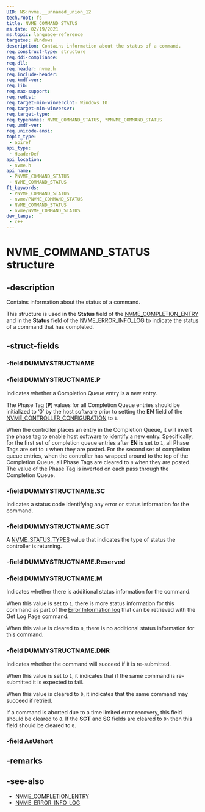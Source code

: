 ```yaml
---
UID: NS:nvme.__unnamed_union_12
tech.root: fs 
title: NVME_COMMAND_STATUS
ms.date: 02/19/2021 
ms.topic: language-reference
targetos: Windows
description: Contains information about the status of a command.
req.construct-type: structure
req.ddi-compliance: 
req.dll: 
req.header: nvme.h
req.include-header: 
req.kmdf-ver: 
req.lib: 
req.max-support: 
req.redist: 
req.target-min-winverclnt: Windows 10 
req.target-min-winversvr: 
req.target-type: 
req.typenames: NVME_COMMAND_STATUS, *PNVME_COMMAND_STATUS
req.umdf-ver: 
req.unicode-ansi: 
topic_type:
 - apiref
api_type:
 - HeaderDef
api_location:
 - nvme.h
api_name:
 - PNVME_COMMAND_STATUS
 - NVME_COMMAND_STATUS
f1_keywords:
 - PNVME_COMMAND_STATUS
 - nvme/PNVME_COMMAND_STATUS
 - NVME_COMMAND_STATUS
 - nvme/NVME_COMMAND_STATUS
dev_langs:
 - c++
---
```


# NVME_COMMAND_STATUS structure

## -description

Contains information about the status of a command.

This structure is used in the **Status** field of the [NVME_COMPLETION_ENTRY](ns-nvme-nvme_completion_entry.md) and in the **Status** field of the [NVME_ERROR_INFO_LOG](ns-nvme-nvme_error_info_log.md) to indicate the status of a command that has completed.

## -struct-fields

### -field DUMMYSTRUCTNAME

### -field DUMMYSTRUCTNAME.P

Indicates whether a Completion Queue entry is a new entry.

The Phase Tag (**P**) values for all Completion Queue entries should be initialized to ‘0’ by the host software prior to setting the **EN** field of the [NVME_CONTROLLER_CONFIGURATION](ns-nvme-nvme_controller_configuration.md) to `1`.

When the controller places an entry in the Completion Queue, it will invert the phase tag to enable host software to identify a new entry. Specifically, for the first set of completion queue entries after **EN** is set to `1`, all Phase Tags are set to `1` when they are posted. For the second set of completion queue entries, when the controller has wrapped around to the top of the Completion Queue, all Phase Tags are cleared to `0` when they are posted. The value of the Phase Tag is inverted on each pass through the Completion Queue.

### -field DUMMYSTRUCTNAME.SC

Indicates a status code identifying any error or status information for the command.

### -field DUMMYSTRUCTNAME.SCT

A [NVME_STATUS_TYPES](ne-nvme-nvme_status_types.md) value that indicates the type of status the controller is returning.

### -field DUMMYSTRUCTNAME.Reserved

### -field DUMMYSTRUCTNAME.M

Indicates whether there is additional status information for the command.

When this value is set to `1`, there is more status information for this command as part of the [Error Information log](ns-nvme-nvme_error_info_log.md) that can be retrieved with the Get Log Page command.

When this value is cleared to `0`, there is no additional status information for this command.

### -field DUMMYSTRUCTNAME.DNR

Indicates whether the command will succeed if it is re-submitted.

When this value is set to `1`, it indicates that if the same command is re-submitted it is expected to fail.

When this value is cleared to `0`, it indicates that the same command may succeed if retried.

If a command is aborted due to a time limited error recovery, this field should be cleared to `0`. If the **SCT** and **SC** fields are cleared to `0h` then this field should be cleared to `0`.

### -field AsUshort

## -remarks

## -see-also

- [NVME_COMPLETION_ENTRY](ns-nvme-nvme_completion_entry.md)
- [NVME_ERROR_INFO_LOG](ns-nvme-nvme_error_info_log.md)